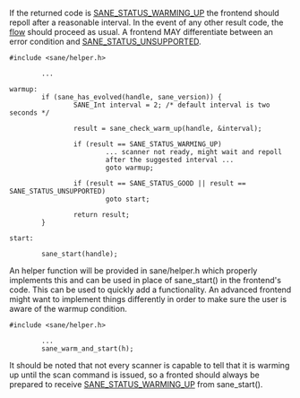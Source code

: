 If the returned code is [SANE\_STATUS\_WARMING\_UP](SANE_STATUS_WARMING_UP.md) the frontend
should repoll after a reasonable interval. In the event of any other
result code, the [flow](SaneFlow.md) should proceed as usual. A frontend MAY differentiate between an error condition and [SANE\_STATUS\_UNSUPPORTED](SANE_STATUS_UNSUPPORTED.md).

```
#include <sane/helper.h>

        ...

warmup:
        if (sane_has_evolved(handle, sane_version)) {
                SANE_Int interval = 2; /* default interval is two seconds */

                result = sane_check_warm_up(handle, &interval);

                if (result == SANE_STATUS_WARMING_UP)
                        ... scanner not ready, might wait and repoll
                        after the suggested interval ...
                        goto warmup;

                if (result == SANE_STATUS_GOOD || result == SANE_STATUS_UNSUPPORTED)
                        goto start;

                return result;
        }

start:

        sane_start(handle);
```

An helper function will be provided in sane/helper.h which properly implements
this and can be used in place of sane\_start() in the frontend's code. This
can be used to quickly add a functionality. An advanced frontend might want
to implement things differently in order to make sure the user is aware of the warmup
condition.

```
#include <sane/helper.h>

        ...
        sane_warm_and_start(h);
```

It should be noted that not every scanner is capable to tell that
it is warming up until the scan command is issued, so a fronted should
always be prepared to receive [SANE\_STATUS\_WARMING\_UP](SANE_STATUS_WARMING_UP.md) from sane\_start().